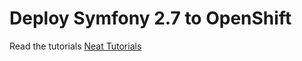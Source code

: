 Deploy Symfony 2.7 to OpenShift
=======

Read the tutorials [Neat Tutorials](http://blog.neattutorials.com/deploy-symfony2-on-openshift/)
